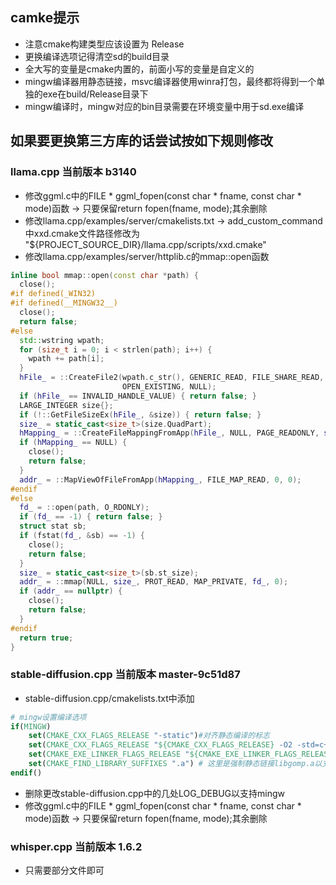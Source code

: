 
## camke提示
- 注意cmake构建类型应该设置为 Release
- 更换编译选项记得清空sd的build目录
- 全大写的变量是cmake内置的，前面小写的变量是自定义的
- mingw编译器用静态链接，msvc编译器使用winra打包，最终都将得到一个单独的exe在build/Release目录下
- mingw编译时，mingw对应的bin目录需要在环境变量中用于sd.exe编译

## 如果要更换第三方库的话尝试按如下规则修改
### llama.cpp 当前版本 b3140
- 修改ggml.c中的FILE * ggml_fopen(const char * fname, const char * mode)函数 -> 只要保留return fopen(fname, mode);其余删除
- 修改llama.cpp/examples/server/cmakelists.txt -> add_custom_command中xxd.cmake文件路径修改为 "${PROJECT_SOURCE_DIR}/llama.cpp/scripts/xxd.cmake"
- 修改llama.cpp/examples/server/httplib.c的mmap::open函数
```c++
inline bool mmap::open(const char *path) {
  close();
#if defined(_WIN32)
#if defined(__MINGW32__)
  close();
  return false;
#else
  std::wstring wpath;
  for (size_t i = 0; i < strlen(path); i++) {
    wpath += path[i];
  }
  hFile_ = ::CreateFile2(wpath.c_str(), GENERIC_READ, FILE_SHARE_READ,
                         OPEN_EXISTING, NULL);
  if (hFile_ == INVALID_HANDLE_VALUE) { return false; }
  LARGE_INTEGER size{};
  if (!::GetFileSizeEx(hFile_, &size)) { return false; }
  size_ = static_cast<size_t>(size.QuadPart);
  hMapping_ = ::CreateFileMappingFromApp(hFile_, NULL, PAGE_READONLY, size_, NULL);
  if (hMapping_ == NULL) {
    close();
    return false;
  }
  addr_ = ::MapViewOfFileFromApp(hMapping_, FILE_MAP_READ, 0, 0);
#endif
#else
  fd_ = ::open(path, O_RDONLY);
  if (fd_ == -1) { return false; }
  struct stat sb;
  if (fstat(fd_, &sb) == -1) {
    close();
    return false;
  }
  size_ = static_cast<size_t>(sb.st_size);
  addr_ = ::mmap(NULL, size_, PROT_READ, MAP_PRIVATE, fd_, 0);
  if (addr_ == nullptr) {
    close();
    return false;
  }
#endif
  return true;
}
```

### stable-diffusion.cpp 当前版本 master-9c51d87
- stable-diffusion.cpp/cmakelists.txt中添加
```cmake
# mingw设置编译选项
if(MINGW)
    set(CMAKE_CXX_FLAGS_RELEASE "-static")#对齐静态编译的标志
    set(CMAKE_CXX_FLAGS_RELEASE "${CMAKE_CXX_FLAGS_RELEASE} -O2 -std=c++11 -march=native -Wall -Wextra -ffunction-sections -fdata-sections -fexceptions -mthreads")    
    set(CMAKE_EXE_LINKER_FLAGS_RELEASE "${CMAKE_EXE_LINKER_FLAGS_RELEASE} -Wl,--gc-sections -s") #编译优化
    set(CMAKE_FIND_LIBRARY_SUFFIXES ".a") # 这里是强制静态链接libgomp.a以支持openmp算法
endif()
```
- 删除更改stable-diffusion.cpp中的几处LOG_DEBUG以支持mingw
- 修改ggml.c中的FILE * ggml_fopen(const char * fname, const char * mode)函数 -> 只要保留return fopen(fname, mode);其余删除

### whisper.cpp 当前版本 1.6.2
- 只需要部分文件即可
